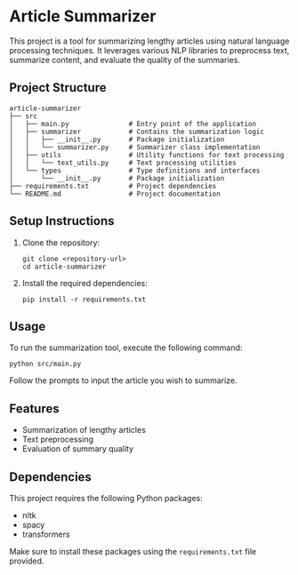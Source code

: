 # Article Summarizer

This project is a tool for summarizing lengthy articles using natural language processing techniques. It leverages various NLP libraries to preprocess text, summarize content, and evaluate the quality of the summaries.

## Project Structure

```
article-summarizer
├── src
│   ├── main.py               # Entry point of the application
│   ├── summarizer            # Contains the summarization logic
│   │   ├── __init__.py       # Package initialization
│   │   └── summarizer.py     # Summarizer class implementation
│   ├── utils                 # Utility functions for text processing
│   │   └── text_utils.py     # Text processing utilities
│   └── types                 # Type definitions and interfaces
│       └── __init__.py       # Package initialization
├── requirements.txt          # Project dependencies
└── README.md                 # Project documentation
```

## Setup Instructions

1. Clone the repository:
   ```
   git clone <repository-url>
   cd article-summarizer
   ```

2. Install the required dependencies:
   ```
   pip install -r requirements.txt
   ```

## Usage

To run the summarization tool, execute the following command:

```
python src/main.py
```

Follow the prompts to input the article you wish to summarize.

## Features

- Summarization of lengthy articles
- Text preprocessing
- Evaluation of summary quality

## Dependencies

This project requires the following Python packages:

- nltk
- spacy
- transformers

Make sure to install these packages using the `requirements.txt` file provided.